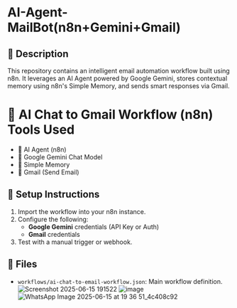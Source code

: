 # AI-Agent-MailBot(n8n+Gemini+Gmail)
## 📌 Description
This repository contains an intelligent email automation workflow built using n8n. It leverages an AI Agent powered by Google Gemini, stores contextual memory using n8n's Simple Memory, and sends smart responses via Gmail.
# 🤖 AI Chat to Gmail Workflow (n8n) Tools Used

- 🧠 AI Agent (n8n)
- 🔮 Google Gemini Chat Model
- 💾 Simple Memory
- 📩 Gmail (Send Email)

## 🚀 Setup Instructions
1. Import the workflow into your n8n instance.
2. Configure the following:
   - **Google Gemini** credentials (API Key or Auth)
   - **Gmail** credentials
3. Test with a manual trigger or webhook.

## 📁 Files
- `workflows/ai-chat-to-email-workflow.json`: Main workflow definition.
![Screenshot 2025-06-15 191522](https://github.com/user-attachments/assets/cca1b9e3-1922-4ec1-a4ed-1382b18b8cea)
![image](https://github.com/user-attachments/assets/742d382f-be0b-4096-beec-530b9a7b5435)
![WhatsApp Image 2025-06-15 at 19 36 51_4c408c92](https://github.com/user-attachments/assets/58b73b5d-9886-4f39-9204-fa0bedcdb408)


